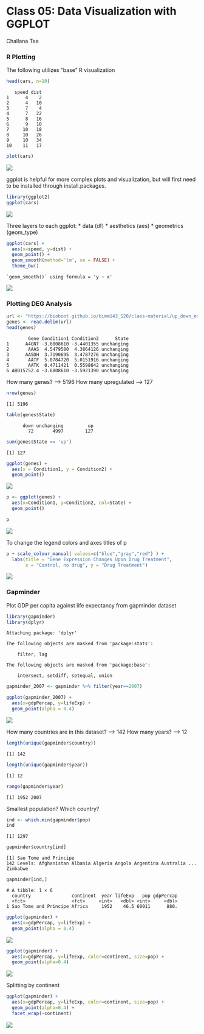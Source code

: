 Class 05: Data Visualization with GGPLOT
================
Challana Tea

### R Plotting

The following utilizes “base” R visualization

``` r
head(cars, n=10)
```

       speed dist
    1      4    2
    2      4   10
    3      7    4
    4      7   22
    5      8   16
    6      9   10
    7     10   18
    8     10   26
    9     10   34
    10    11   17

``` r
plot(cars)
```

![](Class5_files/figure-commonmark/unnamed-chunk-1-1.png)

ggplot is helpful for more complex plots and visualization, but will
first need to be installed through install.packages.

``` r
library(ggplot2)
ggplot(cars)
```

![](Class5_files/figure-commonmark/unnamed-chunk-2-1.png)

Three layers to each ggplot: \* data (df) \* aesthetics (aes) \*
geometrics (geom_type)

``` r
ggplot(cars) +
  aes(x=speed, y=dist) +
  geom_point() +
  geom_smooth(method='lm', se = FALSE) +
  theme_bw()
```

    `geom_smooth()` using formula = 'y ~ x'

![](Class5_files/figure-commonmark/unnamed-chunk-3-1.png)

### Plotting DEG Analysis

``` r
url <- "https://bioboot.github.io/bimm143_S20/class-material/up_down_expression.txt"
genes <- read.delim(url)
head(genes)
```

            Gene Condition1 Condition2      State
    1      A4GNT -3.6808610 -3.4401355 unchanging
    2       AAAS  4.5479580  4.3864126 unchanging
    3      AASDH  3.7190695  3.4787276 unchanging
    4       AATF  5.0784720  5.0151916 unchanging
    5       AATK  0.4711421  0.5598642 unchanging
    6 AB015752.4 -3.6808610 -3.5921390 unchanging

How many genes? –\> 5196 How many upregulated –\> 127

``` r
nrow(genes)
```

    [1] 5196

``` r
table(genes$State)
```


          down unchanging         up 
            72       4997        127 

``` r
sum(genes$State == 'up')
```

    [1] 127

``` r
ggplot(genes) +
  aes(x = Condition1, y = Condition2) +
  geom_point()
```

![](Class5_files/figure-commonmark/unnamed-chunk-6-1.png)

``` r
p <- ggplot(genes) +
  aes(x=Condition1, y=Condition2, col=State) +
  geom_point()

p
```

![](Class5_files/figure-commonmark/unnamed-chunk-6-2.png)

To change the legend colors and axes titles of p

``` r
p + scale_colour_manual( values=c("blue","gray","red") ) +
  labs(title = "Gene Expression Changes Upon Drug Treatment",
       x = "Control, no drug", y = "Drug Treatment")
```

![](Class5_files/figure-commonmark/unnamed-chunk-7-1.png)

### Gapminder

Plot GDP per capita against life expectancy from gapminder dataset

``` r
library(gapminder)
library(dplyr)
```


    Attaching package: 'dplyr'

    The following objects are masked from 'package:stats':

        filter, lag

    The following objects are masked from 'package:base':

        intersect, setdiff, setequal, union

``` r
gapminder_2007 <- gapminder %>% filter(year==2007)

ggplot(gapminder_2007) +
  aes(x=gdpPercap, y=lifeExp) +
  geom_point(alpha = 0.4)
```

![](Class5_files/figure-commonmark/unnamed-chunk-8-1.png)

How many countries are in this dataset? –\> 142 How many years? –\> 12

``` r
length(unique(gapminder$country))
```

    [1] 142

``` r
length(unique(gapminder$year))
```

    [1] 12

``` r
range(gapminder$year)
```

    [1] 1952 2007

Smallest population? Which country?

``` r
ind <- which.min(gapminder$pop)
ind
```

    [1] 1297

``` r
gapminder$country[ind]
```

    [1] Sao Tome and Principe
    142 Levels: Afghanistan Albania Algeria Angola Argentina Australia ... Zimbabwe

``` r
gapminder[ind,]
```

    # A tibble: 1 × 6
      country               continent  year lifeExp   pop gdpPercap
      <fct>                 <fct>     <int>   <dbl> <int>     <dbl>
    1 Sao Tome and Principe Africa     1952    46.5 60011      880.

``` r
ggplot(gapminder) +
  aes(x=gdpPercap, y=lifeExp) +
  geom_point(alpha = 0.4)
```

![](Class5_files/figure-commonmark/unnamed-chunk-12-1.png)

``` r
ggplot(gapminder) +
  aes(x=gdpPercap, y=lifeExp, color=continent, size=pop) +
  geom_point(alpha=0.4)
```

![](Class5_files/figure-commonmark/unnamed-chunk-12-2.png)

Splitting by continent

``` r
ggplot(gapminder) +
  aes(x=gdpPercap, y=lifeExp, color=continent, size=pop) +
  geom_point(alpha=0.4) +
  facet_wrap(~continent)
```

![](Class5_files/figure-commonmark/unnamed-chunk-13-1.png)
